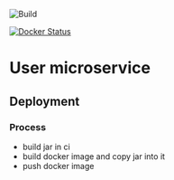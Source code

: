 ![Build](https://img.shields.io/github/workflow/status/hulkdx/findprofessional-backend-user/deploy-to-kubernetes?style=for-the-badge)

[![Docker Status](https://badgen.net/docker/size/hulkdx/ff-user/v1/amd64?icon=docker&label=docker&url)](https://hub.docker.com/repository/docker/hulkdx/ff-user)

# User microservice

## Deployment
### Process

- build jar in ci
- build docker image and copy jar into it
- push docker image
